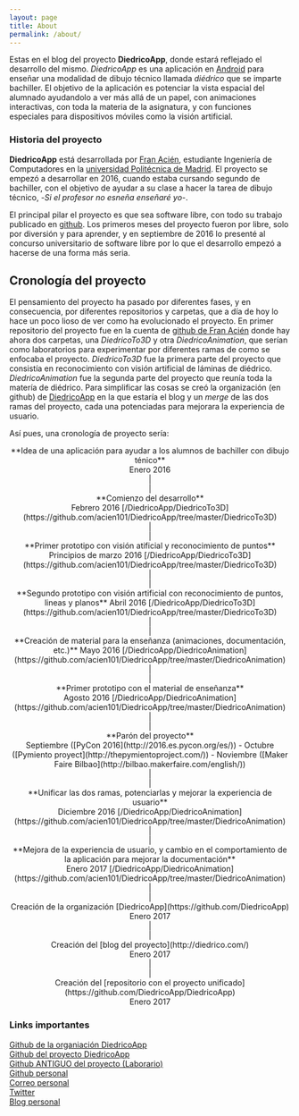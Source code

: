 ```yaml
---
layout: page
title: About
permalink: /about/
---
```


Estas en el blog del proyecto **DiedricoApp**, donde estará reflejado el desarrollo del mismo. *DiedricoApp* es una aplicación en [Android](https://www.android.com/) para enseñar una modalidad de dibujo técnico llamada *diédrico* que se imparte bachiller. El objetivo de la aplicación es potenciar la vista espacial del alumnado ayudandolo a ver más allá de un papel, con animaciones interactivas, con toda la materia de la asignatura, y con funciones especiales para dispositivos móviles como la visión artificial.

### Historia del proyecto

**DiedricoApp** está desarrollada por [Fran Acién](https://github.com/acien101), estudiante Ingeniería de Computadores en la [universidad Politécnica de Madrid](http://upm.es/). El proyecto se empezó a desarrollar en 2016, cuando estaba cursando segundo de bachiller, con el objetivo de ayudar a su clase a hacer la tarea de dibujo técnico, -*Si el profesor no esneña enseñaré yo*-.

El principal pilar el proyecto es que sea software libre, con todo su trabajo publicado en [github](https://github.com/DiedricoApp). Los primeros meses del proyecto fueron por libre, solo por diversión y para aprender, y en septiembre de 2016 lo presenté al concurso universitario de software libre por lo que el desarrollo empezó a hacerse de una forma más seria.

## Cronología del proyecto

El pensamiento del proyecto ha pasado por diferentes fases, y en consecuencia, por diferentes repositorios y carpetas, que a día de hoy lo hace un poco lioso de ver como ha evolucionado el proyecto. En primer repositorio del proyecto fue en la cuenta de [github de Fran Acién](https://github.com/acien101/DiedricoApp) donde hay ahora dos carpetas, una *DiedricoTo3D* y otra *DiedricoAnimation*, que serían como laboratorios para experimentar por diferentes ramas de como se enfocaba el proyecto. *DiedricoTo3D* fue la primera parte del proyecto que consistía en reconocimiento con visión artificial de láminas de diédrico. *DiedricoAnimation* fue la segunda parte del proyecto que reunía toda la matería de diédrico. Para simplificar las cosas se creó la organización (en github) de [DiedricoApp](https://github.com/DiedricoApp) en la que estaría el blog y un *merge* de las dos ramas del proyecto, cada una potenciadas para mejorara la experiencia de usuario.

Así pues, una cronología de proyecto sería:

<div style="text-align:center">
**Idea de una aplicación para ayudar a los alumnos de bachiller con dibujo ténico**<br>
Enero 2016<br>
|<br>
|<br>
**Comienzo del desarrollo**<br>
Febrero 2016 [/DiedricoApp/DiedricoTo3D](https://github.com/acien101/DiedricoApp/tree/master/DiedricoTo3D)<br>
|<br>
|<br>
**Primer prototipo con visión atificial y reconocimiento de puntos**<br>
Principios de marzo 2016 [/DiedricoApp/DiedricoTo3D](https://github.com/acien101/DiedricoApp/tree/master/DiedricoTo3D)<br>
|<br>
|<br>
**Segundo prototipo con visión artificial con reconocimiento de puntos, lineas y planos**
Abril 2016 [/DiedricoApp/DiedricoTo3D](https://github.com/acien101/DiedricoApp/tree/master/DiedricoTo3D)<br>
|<br>
|<br>
**Creación de material para la enseñanza (animaciones, documentación, etc.)**
Mayo 2016 [/DiedricoApp/DiedricoAnimation](https://github.com/acien101/DiedricoApp/tree/master/DiedricoAnimation)<br>
|<br>
|<br>
**Primer prototipo con el material de enseñanza**<br>
Agosto 2016 [/DiedricoApp/DiedricoAnimation](https://github.com/acien101/DiedricoApp/tree/master/DiedricoAnimation)<br>
|<br>
|<br>
**Parón del proyecto**<br>
Septiembre ([PyCon 2016](http://2016.es.pycon.org/es/)) - Octubre ([Pymiento proyect](http://thepymientoproject.com/)) - Noviembre ([Maker Faire Bilbao](http://bilbao.makerfaire.com/english/))<br>
|<br>
|<br>
**Unificar las dos ramas, potenciarlas y mejorar la experiencia de usuario**<br>
Diciembre 2016 [/DiedricoApp/DiedricoAnimation](https://github.com/acien101/DiedricoApp/tree/master/DiedricoAnimation)<br>
|<br>
|<br>
**Mejora de la experiencia de usuario, y cambio en el comportamiento de la aplicación para mejorar la documentación**<br>
Enero 2017 [/DiedricoApp/DiedricoAnimation](https://github.com/acien101/DiedricoApp/tree/master/DiedricoAnimation)<br>
|<br>
|<br>
Creación de la organización [DiedricoApp](https://github.com/DiedricoApp)
Enero 2017<br>
|<br>
|<br>
Creación del [blog del proyecto](http://diedrico.com/)<br>
Enero 2017<br>
|<br>
|<br>
Creación del [repositorio con el proyecto unificado](https://github.com/DiedricoApp/DiedricoApp)<br>
Enero 2017<br>
</div>


### Links importantes

[Github de la organiación DiedricoApp](https://github.com/DiedricoApp)  
[Github del proyecto DiedricoApp](https://github.com/DiedricoApp/DiedricoApp)  
[Github ANTIGUO del proyecto (Laborario)](https://github.com/acien101/DiedricoApp)  
[Github personal](https://github.com/acien101)  
[Correo personal](mailto:amil101ftw@gmail.com)  
[Twitter](https://twitter.com/)  
[Blog personal](http://acien101.github.io/)  
